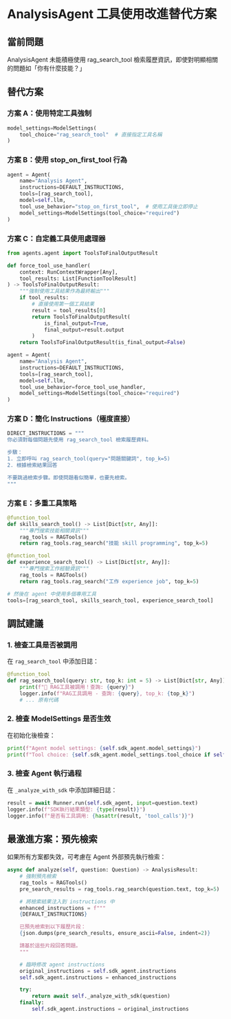 # AnalysisAgent 工具使用改進替代方案

## 當前問題

AnalysisAgent 未能積極使用 rag_search_tool 檢索履歷資訊，即使對明顯相關的問題如「你有什麼技能？」

## 替代方案

### 方案 A：使用特定工具強制

```python
model_settings=ModelSettings(
    tool_choice="rag_search_tool"  # 直接指定工具名稱
)
```

### 方案 B：使用 stop_on_first_tool 行為

```python
agent = Agent(
    name="Analysis Agent",
    instructions=DEFAULT_INSTRUCTIONS,
    tools=[rag_search_tool],
    model=self.llm,
    tool_use_behavior="stop_on_first_tool",  # 使用工具後立即停止
    model_settings=ModelSettings(tool_choice="required")
)
```

### 方案 C：自定義工具使用處理器

```python
from agents.agent import ToolsToFinalOutputResult

def force_tool_use_handler(
    context: RunContextWrapper[Any],
    tool_results: List[FunctionToolResult]
) -> ToolsToFinalOutputResult:
    """強制使用工具結果作為最終輸出"""
    if tool_results:
        # 直接使用第一個工具結果
        result = tool_results[0]
        return ToolsToFinalOutputResult(
            is_final_output=True,
            final_output=result.output
        )
    return ToolsToFinalOutputResult(is_final_output=False)

agent = Agent(
    name="Analysis Agent",
    instructions=DEFAULT_INSTRUCTIONS,
    tools=[rag_search_tool],
    model=self.llm,
    tool_use_behavior=force_tool_use_handler,
    model_settings=ModelSettings(tool_choice="required")
)
```

### 方案 D：簡化 Instructions（極度直接）

```python
DIRECT_INSTRUCTIONS = """
你必須對每個問題先使用 rag_search_tool 檢索履歷資料。

步驟：
1. 立即呼叫 rag_search_tool(query="問題關鍵詞", top_k=5)
2. 根據檢索結果回答

不要跳過檢索步驟。即使問題看似簡單，也要先檢索。
"""
```

### 方案 E：多重工具策略

```python
@function_tool
def skills_search_tool() -> List[Dict[str, Any]]:
    """專門搜索技能相關資訊"""
    rag_tools = RAGTools()
    return rag_tools.rag_search("技能 skill programming", top_k=5)

@function_tool
def experience_search_tool() -> List[Dict[str, Any]]:
    """專門搜索工作經驗資訊"""
    rag_tools = RAGTools()
    return rag_tools.rag_search("工作 experience job", top_k=5)

# 然後在 agent 中使用多個專用工具
tools=[rag_search_tool, skills_search_tool, experience_search_tool]
```

## 調試建議

### 1. 檢查工具是否被調用

在 `rag_search_tool` 中添加日誌：

```python
@function_tool
def rag_search_tool(query: str, top_k: int = 5) -> List[Dict[str, Any]]:
    print(f"🔧 RAG工具被調用！查詢: {query}")
    logger.info(f"RAG工具調用 - 查詢: {query}, top_k: {top_k}")
    # ... 原有代碼
```

### 2. 檢查 ModelSettings 是否生效

在初始化後檢查：

```python
print(f"Agent model settings: {self.sdk_agent.model_settings}")
print(f"Tool choice: {self.sdk_agent.model_settings.tool_choice if self.sdk_agent.model_settings else 'None'}")
```

### 3. 檢查 Agent 執行過程

在 `_analyze_with_sdk` 中添加詳細日誌：

```python
result = await Runner.run(self.sdk_agent, input=question.text)
logger.info(f"SDK執行結果類型: {type(result)}")
logger.info(f"是否有工具調用: {hasattr(result, 'tool_calls')}")
```

## 最激進方案：預先檢索

如果所有方案都失效，可考慮在 Agent 外部預先執行檢索：

```python
async def analyze(self, question: Question) -> AnalysisResult:
    # 強制預先檢索
    rag_tools = RAGTools()
    pre_search_results = rag_tools.rag_search(question.text, top_k=5)

    # 將檢索結果注入到 instructions 中
    enhanced_instructions = f"""
    {DEFAULT_INSTRUCTIONS}

    已預先檢索到以下履歷片段：
    {json.dumps(pre_search_results, ensure_ascii=False, indent=2)}

    請基於這些片段回答問題。
    """

    # 臨時修改 agent instructions
    original_instructions = self.sdk_agent.instructions
    self.sdk_agent.instructions = enhanced_instructions

    try:
        return await self._analyze_with_sdk(question)
    finally:
        self.sdk_agent.instructions = original_instructions
```
